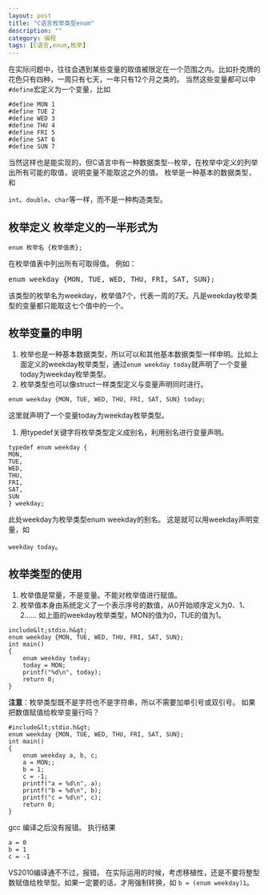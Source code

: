 ```yaml
---
layout: post
title: "C语言枚举类型enum"
description: ""
category: 编程
tags: [C语言,enum,枚举]
---
```


在实际问题中，往往会遇到某些变量的取值被限定在一个范围之内。比如扑克牌的花色只有四种，一周只有七天，一年只有12个月之类的。 当然这些变量都可以中`#define`宏定义为一个变量，比如 

```
#define MON 1
#define TUE 2
#define WED 3
#define THU 4
#define FRI 5
#define SAT 6
#define SUN 7
```

当然这样也是能实现的，但C语言中有一种数据类型--枚举，在枚举中定义的列举出所有可能的取值，说明变量不能取这之外的值。 枚举是一种基本的数据类型，和

`int`、`double`、`char`等一样，而不是一种构造类型。 
## 枚举定义 枚举定义的一半形式为 

```
enum 枚举名 {枚举值表};

```

在枚举值表中列出所有可取得值。 例如： 

<pre>enum weekday {MON, TUE, WED, THU, FRI, SAT, SUN};
</pre> 该类型的枚举名为weekday，枚举值7个，代表一周的7天。凡是weekday枚举类型的变量都只能取这七个值中的一个。 

## 枚举变量的申明

1.  枚举也是一种基本数据类型，所以可以和其他基本数据类型一样申明。比如上面定义的weekday枚举类型，通过`enum weekday today`就声明了一个变量today为weekday枚举类型。
2.  枚举类型也可以像struct一样类型定义与变量声明同时进行。

```
enum weekday {MON, TUE, WED, THU, FRI, SAT, SUN} today;
```
这里就声明了一个变量today为weekday枚举类型。 

1.  用typedef关键字将枚举类型定义成别名，利用别名进行变量声明。

```
typedef enum weekday {
MON, 
TUE, 
WED, 
THU, 
FRI, 
SAT, 
SUN
} weekday;
```
此处weekday为枚举类型enum weekday的别名。 这是就可以用weekday声明变量，如

`weekday today`。 
## 枚举类型的使用

1.  枚举值是常量，不是变量。不能对枚举值进行赋值。
2.  枚举值本身由系统定义了一个表示序号的数值，从0开始顺序定义为0、1、2...... 如上面的weekday枚举类型，MON的值为0，TUE的值为1。

```
include&lt;stdio.h&gt;
enum weekday {MON, TUE, WED, THU, FRI, SAT, SUN};
int main()
{
    enum weekday today;
    today = MON;
    printf("%d\n", today);
    return 0;
}
```

**注意**：枚举类型既不是字符也不是字符串，所以不需要加单引号或双引号。 如果把数值赋值给枚举变量行吗？ 
```
#include&lt;stdio.h&gt; 
enum weekday {MON, TUE, WED, THU, FRI, SAT, SUN}; 
int main() 
{ 
    enum weekday a, b, c; 
    a = MON;; 
    b = 1; 
    c = -1; 
    printf("a = %d\n", a); 
    printf("b = %d\n", b); 
    printf("c = %d\n", c); 
    return 0; 
}
```
gcc 编译之后没有报错。 执行结果 

```
a = 0
b = 1
c = -1
```
VS2010编译通不不过，报错。 在实际运用的时候，考虑移植性，还是不要将整型数赋值给枚举型。如果一定要的话，才用强制转换，如 `b = (enum weekday)1`。
